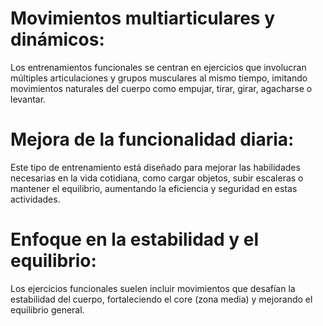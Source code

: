 # Movimientos multiarticulares y dinámicos: 
Los entrenamientos funcionales se centran en ejercicios que involucran múltiples articulaciones y grupos musculares al mismo tiempo, imitando movimientos naturales del cuerpo como empujar, tirar, girar, agacharse o levantar.

# Mejora de la funcionalidad diaria:
Este tipo de entrenamiento está diseñado para mejorar las habilidades necesarias en la vida cotidiana, como cargar objetos, subir escaleras o mantener el equilibrio, aumentando la eficiencia y seguridad en estas actividades.

# Enfoque en la estabilidad y el equilibrio:
Los ejercicios funcionales suelen incluir movimientos que desafían la estabilidad del cuerpo, fortaleciendo el core (zona media) y mejorando el equilibrio general.